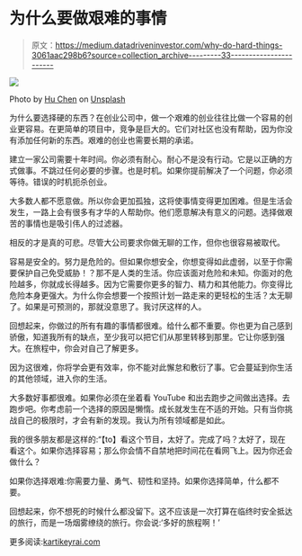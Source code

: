 # 为什么要做艰难的事情

> 原文：<https://medium.datadriveninvestor.com/why-do-hard-things-3061aac298b6?source=collection_archive---------33----------------------->

![](img/84a15b7938dbfaaafe615defb8187b04.png)

Photo by [Hu Chen](https://unsplash.com/@huchenme?utm_source=medium&utm_medium=referral) on [Unsplash](https://unsplash.com?utm_source=medium&utm_medium=referral)

为什么要选择硬的东西？在创业公司中，做一个艰难的创业往往比做一个容易的创业更容易。在更简单的项目中，竞争是巨大的。它们对社区也没有帮助，因为你没有添加任何新的东西。艰难的创业也需要长期的承诺。

建立一家公司需要十年时间。你必须有耐心。耐心不是没有行动。它是以正确的方式做事。不跳过任何必要的步骤。也是时机。如果你提前解决了一个问题，你必须等待。错误的时机扼杀创业。

大多数人都不愿意做。所以你会更加孤独，这将使事情变得更加困难。但是生活会发生，一路上会有很多有才华的人帮助你。他们愿意解决有意义的问题。选择做艰苦的事情也是吸引伟人的过滤器。

相反的才是真的可悲。尽管大公司要求你做无聊的工作，但你也很容易被取代。

容易是安全的。努力是危险的。但如果你想安全，你想变得如此虚弱，以至于你需要保护自己免受威胁！？那不是人类的生活。你应该面对危险和未知。你面对的危险越多，你就成长得越多。因为它需要你更多的智力、精力和其他能力。你变得比危险本身更强大。为什么你会想要一个按照计划一路走来的更轻松的生活？太无聊了。如果是可预测的，那就没意思了。我讨厌这样的人。

回想起来，你做过的所有有趣的事情都很难。给什么都不重要。你也更为自己感到骄傲，知道我所有的缺点，至少我可以把它们从那里转移到那里。它让你感到强大。在旅程中，你会对自己了解更多。

因为这很难，你将学会更有效率，你不能对此懈怠和敷衍了事。它会蔓延到你生活的其他领域，进入你的生活。

大多数好事都很难。如果你必须在坐着看 YouTube 和出去跑步之间做出选择。去跑步吧。你考虑前一个选择的原因是懒惰。成长就发生在不适的开始。只有当你挑战自己的极限时，才会有新的发现。我认为所有领域都是如此。

我的很多朋友都是这样的:“【to】看这个节目，太好了。完成了吗？太好了，现在看这个。如果你选择容易；那么你会情不自禁地把时间花在看网飞上。因为你还会做什么？

如果你选择艰难:你需要力量、勇气、韧性和坚持。如果你选择简单，什么都不要。

回想起来，你不想死的时候什么都没留下。这不应该是一次打算在临终时安全抵达的旅行，而是一场烟雾缭绕的旅行。你会说:‘多好的旅程啊！’

更多阅读:[kartikeyrai.com](http://kartikeyrai.com)